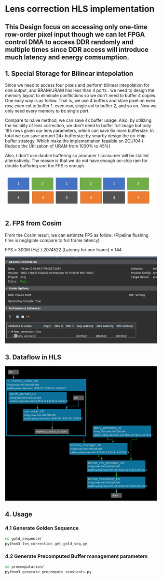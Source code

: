 # Lens correction HLS implementation

## This Design focus on accessing only one-time row-order pixel input though we can let FPGA control DMA to access DDR randomly and multiple times since DDR access will introduce much latency and energy comsumption.


## 1. Special Storage for Bilinear intepolation

Since we need to access four pixels and perform bilinear intepolation for one output, and BRAM/URAM has less than 4 ports . we need to design the memory layout to eliminate conflictions so we don't need to buffer 4 copies. One easy way is as follow. That is, we use 4 buffers and store pixel on even row, even col to buffer 1. even row, single col to buffer 2, and so on. Now we only need every memory to be single port.

Compare to naive method, we can save 4x buffer usage. Also, by utilizing the loclality of lens correction, we don't need to buffer full image but only 185 rows given our lens parameters, which can save 6x more buffersize. In total we can save around 24x buffersize by smartly design the on-chip buffer strategy. Which make the implementation feasible on ZCU104 ( Reduce the Utilization of URAM from 1000% to  45%)

Also, I don't use double buffering so producer / consumer will be stalled alternatively. The reason is that we do not have enough on-chip ram for double buffering and the FPS is enough.

![Alt text](images/data_layout.png)

## 2. FPS from Cosim
From the Cosim result, we can estimzte FPS as follow: (Pipeline flushing time is negligible compare to full frame latency)

FPS = 300M (Hz) / 2074522 (Latency for one frame)  = 144

![Alt text](images/Cosim_Latency.png)

## 3. Dataflow in HLS

![Alt text](images/HLS_dataflow.png)


## 4. Usage

### 4.1 Generate Golden Sequence 
```bash
cd gold_sequence/
python3 len_correction_get_gold_seq.py
```

### 4.2 Generate Precomputed Buffer management parameters
```bash
cd precomputation/
python3 generate_precompute_constants.py
```
